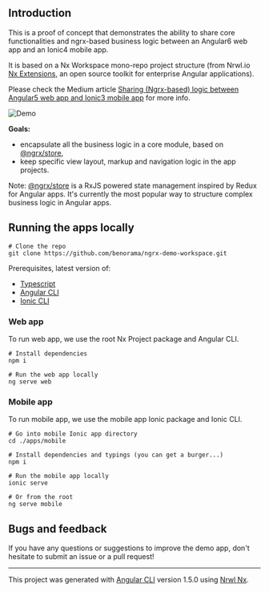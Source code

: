 
## Introduction

This is a proof of concept that demonstrates the ability to share core functionalities and ngrx-based business logic between an Angular6 web app and an Ionic4 mobile app.

It is based on a Nx Workspace mono-repo project structure (from Nrwl.io [Nx Extensions](https://github.com/nrwl/nx), an open source toolkit for enterprise Angular applications).

Please check the Medium article [Sharing (Ngrx-based) logic between Angular5 web app and Ionic3 mobile app](https://medium.com/@benorama/sharing-ngrx-based-logic-between-angular5-web-app-and-ionic3-mobile-app-77c19470cccc) for more info.

![Demo](https://cloud.githubusercontent.com/assets/394356/24591063/344c55ee-17f9-11e7-82ca-96821ac723b7.png)

**Goals:**

* encapsulate all the business logic in a core module, based on [@ngrx/store](https://github.com/ngrx/platform),
* keep specific view layout, markup and navigation logic in the app projects.

Note: [@ngrx/store](https://github.com/ngrx/platform) is a RxJS powered state management inspired by Redux for Angular apps.
It's currently the most popular way to structure complex business logic in Angular apps.


## Running the apps locally

```
# Clone the repo
git clone https://github.com/benorama/ngrx-demo-workspace.git
```

Prerequisites, latest version of:
* [Typescript](https://www.typescriptlang.org/index.html#download-links)
* [Angular CLI](https://cli.angular.io)
* [Ionic CLI](http://ionicframework.com/docs/cli/)

### Web app

To run web app, we use the root Nx Project package and Angular CLI.

```
# Install dependencies
npm i

# Run the web app locally
ng serve web
```

### Mobile app

To run mobile app, we use the mobile app Ionic package and Ionic CLI.

```
# Go into mobile Ionic app directory
cd ./apps/mobile

# Install dependencies and typings (you can get a burger...)
npm i

# Run the mobile app locally
ionic serve

# Or from the root
ng serve mobile
```


## Bugs and feedback

If you have any questions or suggestions to improve the demo app, don't hesitate to submit an issue or a pull request!

---

This project was generated with [Angular CLI](https://github.com/angular/angular-cli) version 1.5.0 using [Nrwl Nx](https://nrwl.io/nx).
